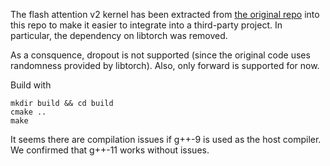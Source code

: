The flash attention v2 kernel has been extracted from [the original repo](https://github.com/Dao-AILab/flash-attention) into this repo to make it easier to integrate into a third-party project. In particular, the dependency on libtorch was removed.

As a consquence, dropout is not supported (since the original code uses randomness provided by libtorch). Also, only forward is supported for now.


Build with
```
mkdir build && cd build
cmake ..
make
```

It seems there are compilation issues if g++-9 is used as the host compiler. We confirmed that g++-11 works without issues.
